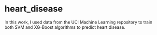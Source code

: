# heart_disease
In this work, I used data from the UCI Machine Learning repository to train both SVM and XG-Boost algorithms to predict heart disease.
